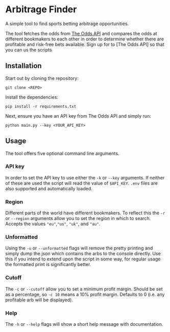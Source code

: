 # Arbitrage Finder
A simple tool to find sports betting arbitrage opportunities.

The tool fetches the odds from [The Odds API](https://the-odds-api.com/) and compares the odds at different bookmakers to each other in order to determine whether there are profitable and risk-free bets available.
Sign up for to [The Odds API] so that you can us the scripts

## Installation
Start out by cloning the repository:

    git clone <REPO>

Install the dependencies:

    pip install -r requirements.txt

Next, ensure you have an API key from The Odds API and simply run:

    python main.py --key <YOUR_API_KEY>

## Usage
The tool offers five optional command line arguments.

### API key
In order to set the API key to use either the `-k` or `--key` arguments. If neither of these are used the script will read the value of `$API_KEY`. `.env` files are also supported and automatically loaded.

### Region
Different parts of the world have different bookmakers. To reflect this the `-r` or `--region` arguments allow you to set the region in which to search. Accepts the values `"eu"`,`"us"`, `"uk"`, and `"au"`. 

### Unformatted
Using the `-u` or `--unformatted` flags will remove the pretty printing and simply dump the json which contains the arbs to the console directly. Use this if you intend to extend upon the script in some way, for regular usage the formatted print is significantly better.

### Cutoff
The `-c` or `--cutoff` allow you to set a minimum profit margin. Should be set as a percentage, so `-c 10` means a 10% profit margin. Defaults to 0 (i.e. any profitable arb will be displayed).

### Help
The `-h` or `--help` flags will show a short help message with documentation.
